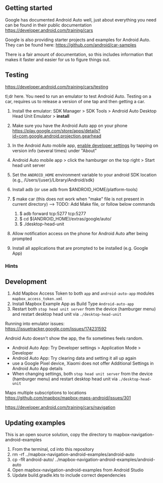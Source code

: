 
## Getting started

Google has documented Android Auto well, just about everything you need can be found
in their public documentation https://developer.android.com/training/cars

Google is also providing starter projects and examples for Android Auto. They can be
found here: https://github.com/android/car-samples

There is a fair amount of documentation, so this includes information that makes it faster and
easier for us to figure things out.

## Testing

https://developer.android.com/training/cars/testing

tl;dr here. You need to run an emulator to test Android Auto.
Testing on a car, requires us to release a version of one tap and then getting a car.

1. Install the emulator: SDK Manager > SDK Tools > Android Auto Desktop Head Unit Emulator > **install**
1. Make sure you have the Android Auto app on your phone https://play.google.com/store/apps/details?id=com.google.android.projection.gearhead
1. In the Android Auto mobile app, [enable developer settings](https://developer.android.com/training/cars/testing#step1) by tapping on version info (several times) under "About"
1. Android Auto mobile app > click the hamburger on the top right > Start head unit server
1. Set the `ANDROID_HOME` environment variable to your android SDK location (e.g., /Users/{user}/Library/Android/sdk)
1. Install adb (or use adb from $ANDROID_HOME/platform-tools)
1. $ make car (this does not work when "make" file is not present in current directory) --> TODO: Add Make file, or follow below commands

    
    1. $ adb forward tcp:5277 tcp:5277
    1. $ cd $(ANDROID_HOME)/extras/google/auto/
    1. $ ./desktop-head-unit

1. Allow notification access on the phone for Android Auto after being prompted
2. Install all applications that are prompted to be installed (e.g. Google App)


### Hints



## Development

1. Add Mapbox Access Token to both `app` and `android-auto-app` modules `mapbox_access_token.xml`
1. Install Mapbox Example App as Build Type `Android-auto-app`
1. Restart both `stop head unit server` from the device (hamburger menu) and restart desktop head unit via  `./desktop-head-unit`

Running into emulator issues: https://issuetracker.google.com/issues/174231592

Android Auto doesn't show the app, the fix sometimes feels random.
 - Android Auto App: Try Developer settings > Application Mode > Developer
 - Android Auto App: Try clearing data and setting it all up again
 - use a Google Pixel device, Xiaomi does not offer Additional Settings in Android Auto App details
 - When changing settings, both `stop head unit server` from the device (hamburger menu) and restart desktop head unit via  `./desktop-head-unit`

Maps multiple subscriptions to locations https://github.com/mapbox/mapbox-maps-android/issues/301

https://developer.android.com/training/cars/navigation

## Updating examples

This is an open source solution, copy the directory to mapbox-navigation-android-examples

1. From the terminal, cd into this repository
1. rm -rf ../mapbox-navigation-android-examples/android-auto
1. cp -fR android-auto/ ../mapbox-navigation-android-examples/android-auto
1. Open mapbox-navigation-android-examples from Android Studio
1. Update build.gradle.kts to include correct dependencies
